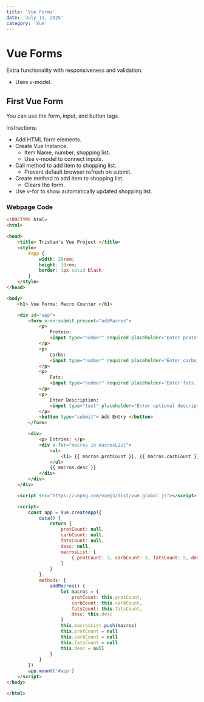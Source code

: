 ```yaml
---
title: 'Vue Forms'
date: 'July 11, 2025'
category: 'Vue'
---
```


# Vue Forms

Extra functionality with responsiveness and validation.
- Uses v-model.

## First Vue Form

You can use the form, input, and button tags.

Instructions:
- Add HTML form elements.
- Create Vue Instance.
    - Item Name, number, shopping list.
    - Use v-model to connect inputs.
- Call method to add item to shopping list.
    - Prevent default browser refresh on submit.
- Create method to add item to shopping list.
    - Clears the form.
- Use v-for to show automatically updated shopping list.


### Webpage Code

```html
<!DOCTYPE html>
<html>

<head>
    <title> Tristan's Vue Project </title>
    <style>
        #app {
            width: 20rem;
            height: 10rem;
            border: 1px solid black;
        }
    </style>
</head>

<body>
    <h1> Vue Forms: Macro Counter </h1>

    <div id="app">
        <form v-on:submit.prevent="addMacros">
            <p>
                Protein:
                <input type="number" required placeholder="Enter protein..." v-model="protCount">
            </p>
            <p>
                Carbs:
                <input type="number" required placeholder="Enter carbs..." v-model="carbCount">
            </p>
            <p>
                Fats:
                <input type="number" required placeholder="Enter fats..." v-model="fatsCount">
            </p>
            <p>
                Enter Description:
                <input type="text" placeholder="Enter optional description..." v-model="desc">
            </p>
            <button type="submit"> Add Entry </button>
        </form>

        <div>
            <p> Entries: </p>
            <div v-for="macros in macrosList">
                <ul>
                    <li> {{ macros.protCount }}, {{ macros.carbCount }}, {{ macros.fatsCount }} </li>
                </ul>
                {{ macros.desc }}
            </div>
        </div>
    </div>

    <script src="https://unpkg.com/vue@3/dist/vue.global.js"></script>

    <script>
        const app = Vue.createApp({
            data() {
                return {
                    protCount: null,
                    carbCount: null,
                    fatsCount: null,
                    desc: null,
                    macrosList: [
                        { protCount: 3, carbCount: 5, fatsCount: 5, desc: "Low Macros" }
                    ]
                }
            },
            methods: {
                addMacros() {
                    let macros = {
                        protCount: this.protCount,
                        carbCount: this.carbCount,
                        fatsCount: this.fatsCount,
                        desc: this.desc
                    }
                    this.macrosList.push(macros)
                    this.protCount = null
                    this.carbCount = null
                    this.fatsCount = null
                    this.desc = null
                }
            }
        })
        app.mount('#app')
    </script>
</body>

</html>
```